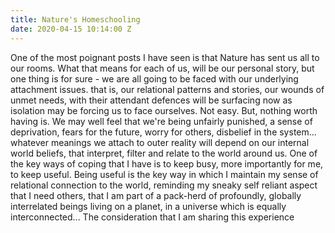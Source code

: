 ```yaml
---
title: Nature's Homeschooling
date: 2020-04-15 10:14:00 Z
---
```


One of the most poignant posts I have seen is that Nature has sent us all to our rooms. What that means for each of us, will be our personal story, but one thing is for sure - we are all going to be faced with our underlying attachment issues.  that is, our relational patterns and stories, our wounds of unmet needs, with their attendant defences will be surfacing now as isolation may be forcing us to face ourselves. Not easy. But, nothing worth having is.
We may well feel that we're being unfairly punished, a sense of deprivation, fears for the future, worry for others, disbelief in the system... whatever meanings we attach to outer reality will depend on our internal world beliefs, that interpret, filter and relate to  the world around us.
One of the key ways of coping that I have is to keep busy, more importantly for me, to keep useful.   Being useful is the key way in which I maintain my sense of relational connection to the world, reminding my sneaky self reliant aspect that I need others, that I am part of a pack-herd of profoundly, globally interrelated beings living on a planet, in a universe which is equally interconnected... The consideration that I am sharing this experience  